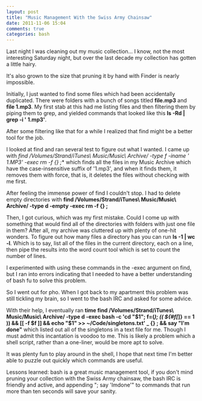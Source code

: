 ```yaml
---
layout: post
title: "Music Management With the Swiss Army Chainsaw"
date: 2011-11-06 15:04
comments: true
categories: bash
---
```

Last night I was cleaning out my music collection… I know, not the most interesting Saturday night, but over the last decade my collection has gotten a little hairy.

It's also grown to the size that pruning it by hand with Finder is nearly impossible.

Initially, I just wanted to find some files which had been accidentally duplicated. There were folders with a bunch of songs titled **file.mp3** and **file 1.mp3**. My first stab at this had me listing files and then filtering them by piping them to grep, and yielded commands that looked like this **ls -Rd | grep -i ' 1\.mp3'**. 

After some filtering like that for a while I realized that find might be a better tool for the job.

I looked at find and ran several test  to figure out what I wanted. I came up with **find /Volumes/Strand/iTunes\ Music/Music\ Archive/ -type f -iname '* 1.MP3' -exec rm -f {} \;** which finds all the files in my Music Archive which have the case-insensitive suffix of '1.mp3', and when it finds them, it removes them with force, that is, it deletes the files without checking with me first.

After feeling the immense power of find I couldn't stop. I had to delete empty directories with **find /Volumes/Strand/iTunes\ Music/Music\ Archive/ -type d -empty -exec rm -f {} \;**

Then, I got curious, which was my first mistake. Could I come up with something that would find all of the directories with folders with just one file in them? After all, my archive was cluttered up with plenty of one-hit wonders. To figure out how many files a directory has you can run **ls -1 | wc -l**. Which is to say, list all of the files in the current directory, each on a line, then pipe the results into the word count tool which is set to count the number of lines.

I experimented with using these commands in the -exec argument on find, but I ran into errors indicating that I needed to have a better understanding of bash fu to solve this problem.

So I went out for pho. When I got back to my apartment this problem was still tickling my brain, so I went to the bash IRC and asked for some advice.

With their help, I eventually ran **time find /Volumes/Strand/iTunes\ Music/Music\ Archive/ -type d -exec bash -c 'cd "$1"; f=(*); (( ${#f[*]} == 1 )) && [[ -f $f ]] && echo "$1" >> ~/Code/singletons.txt' _ {} \; && say "I'm done"** which listed out all of the singletons in a text file for me. Though I must admit this incantation is voodoo to me. This is likely a problem which a shell script, rather than a one-liner, would be more apt to solve.

It was plenty fun to play around in the shell, I hope that next time I'm better able to puzzle out quickly which commands are useful.

Lessons learned: bash is a great music management tool, if you don't mind pruning your collection with the Swiss Army chainsaw, the bash IRC is friendly and active, and appending "; say 'Imdone'" to commands that run more than ten seconds will save your sanity.